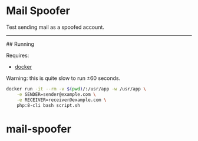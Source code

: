 # Mail Spoofer

Test sending mail as a spoofed account.

---

## Running

Requires:

- [docker](https://docker.com)

Warning: this is quite slow to run ±60 seconds.

```bash
docker run -it --rm -v $(pwd)/:/usr/app -w /usr/app \
    -e SENDER=sender@example.com \
    -e RECEIVER=receiver@example.com \
    php:8-cli bash script.sh
```
# mail-spoofer

